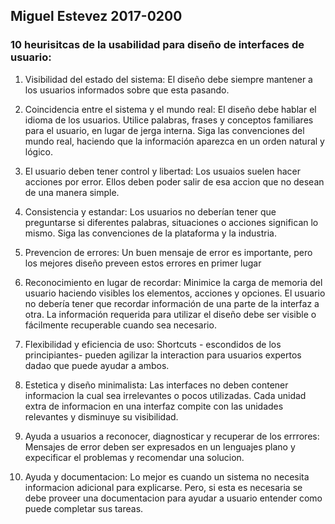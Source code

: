 ## Miguel Estevez 2017-0200
### 10 heurisitcas de la usabilidad para diseño de interfaces de usuario:

1. Visibilidad del estado del sistema: El diseño debe siempre mantener a los usuarios informados sobre que esta pasando.

1.  Coincidencia entre el sistema y el mundo real: El diseño debe hablar el idioma de los usuarios. Utilice palabras, frases y conceptos familiares para el usuario, en lugar de jerga interna. Siga las convenciones del mundo real, haciendo que la información aparezca en un orden natural y lógico.

1. El usuario deben tener control y libertad: Los usuaios suelen hacer acciones por error. Ellos deben poder salir de esa accion que no desean de una manera simple.

1. Consistencia y estandar: Los usuarios no deberían tener que preguntarse si diferentes palabras, situaciones o acciones significan lo mismo. Siga las convenciones de la plataforma y la industria.

1. Prevencion de errores: Un buen mensaje de error es importante, pero los mejores diseño preveen estos errores en primer lugar

1. Reconocimiento en lugar de recordar: Minimice la carga de memoria del usuario haciendo visibles los elementos, acciones y opciones. El usuario no debería tener que recordar información de una parte de la interfaz a otra. La información requerida para utilizar el diseño debe ser visible o fácilmente recuperable cuando sea necesario.

1. Flexibilidad y eficiencia de uso: Shortcuts - escondidos de los principiantes- pueden agilizar la interaction para usuarios expertos dadao que puede ayudar a ambos.

1. Estetica y diseño minimalista: Las interfaces no deben contener informacion la cual sea irrelevantes o pocos utilizadas. Cada unidad extra de informacion en una interfaz compite con las unidades relevantes y disminuye su visibilidad.

1. Ayuda a usuarios a reconocer, diagnosticar y recuperar de los errrores: Mensajes de error deben ser expresados en un lenguajes plano y expecificar el problemas y recomendar una solucion.

1. Ayuda y documentacion: Lo mejor es cuando un sistema no necesita informacion adicional para explicarse. Pero, si esta es necesaria se debe proveer una documentacion para ayudar a usuario entender como puede completar sus tareas.
